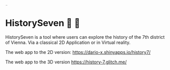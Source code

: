 <img src="https://user-images.githubusercontent.com/75636666/235878196-9bda14fd-e63a-405e-9f8e-71b28f18bc0b.PNG" alt= “” width="9" height="4">

# HistorySeven 🔎 📜

HistorySeven is a tool where users can explore the history of the 7th district of Vienna.
Via a classical 2D Application or in Virtual reality. 


The web app to the 2D version:
https://dario-x.shinyapps.io/history7/

The web app to the 3D version
https://history-7.glitch.me/


